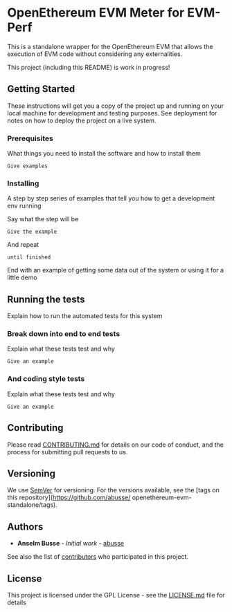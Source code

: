 # OpenEthereum EVM Meter for EVM-Perf

This is a standalone wrapper for the OpenEthereum EVM that allows the execution of EVM code without considering any externalities.

This project (including this README) is work in progress!

## Getting Started

These instructions will get you a copy of the project up and running on your local machine for development and testing purposes. See deployment for notes on how to deploy the project on a live system.

### Prerequisites

What things you need to install the software and how to install them

```
Give examples
```

### Installing

A step by step series of examples that tell you how to get a development env running

Say what the step will be

```
Give the example
```

And repeat

```
until finished
```

End with an example of getting some data out of the system or using it for a little demo

## Running the tests

Explain how to run the automated tests for this system

### Break down into end to end tests

Explain what these tests test and why

```
Give an example
```

### And coding style tests

Explain what these tests test and why

```
Give an example
```

## Contributing

Please read [CONTRIBUTING.md](CONTRIBUTING.md) for details on our code of conduct, and the process for submitting pull requests to us.

## Versioning

We use [SemVer](http://semver.org/) for versioning. For the versions available, see the [tags on this repository](https://github.com/abusse/
openethereum-evm-standalone/tags).

## Authors

* **Anselm Busse** - *Initial work* - [abusse](https://github.com/abusse)

See also the list of [contributors](https://github.com/abusse/evm-perf/contributors) who participated in this project.

## License

This project is licensed under the GPL License - see the [LICENSE.md](LICENSE.md) file for details
